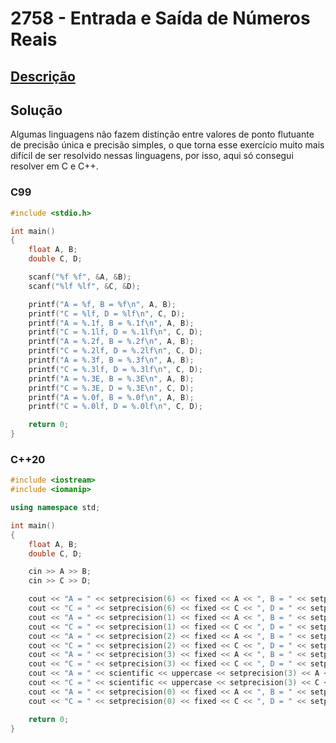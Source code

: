 # 2758 - Entrada e Saída de Números Reais

## [Descrição](https://www.beecrowd.com.br/judge/pt/problems/view/2758)

## Solução

Algumas linguagens não fazem distinção entre valores de ponto flutuante de precisão única e precisão simples, o que torna esse exercício muito mais difícil de ser resolvido nessas linguagens, por isso, aqui só consegui resolver em C e C++.

### C99

```c
#include <stdio.h>

int main()
{
    float A, B;
    double C, D;

    scanf("%f %f", &A, &B);
    scanf("%lf %lf", &C, &D);

    printf("A = %f, B = %f\n", A, B);
    printf("C = %lf, D = %lf\n", C, D);
    printf("A = %.1f, B = %.1f\n", A, B);
    printf("C = %.1lf, D = %.1lf\n", C, D);
    printf("A = %.2f, B = %.2f\n", A, B);
    printf("C = %.2lf, D = %.2lf\n", C, D);
    printf("A = %.3f, B = %.3f\n", A, B);
    printf("C = %.3lf, D = %.3lf\n", C, D);
    printf("A = %.3E, B = %.3E\n", A, B);
    printf("C = %.3E, D = %.3E\n", C, D);
    printf("A = %.0f, B = %.0f\n", A, B);
    printf("C = %.0lf, D = %.0lf\n", C, D);

    return 0;
}
```

### C++20
```cpp
#include <iostream>
#include <iomanip>

using namespace std;

int main()
{
    float A, B;
    double C, D;

    cin >> A >> B;
    cin >> C >> D;

    cout << "A = " << setprecision(6) << fixed << A << ", B = " << setprecision(6) << fixed << B << endl;
    cout << "C = " << setprecision(6) << fixed << C << ", D = " << setprecision(6) << fixed << D << endl;
    cout << "A = " << setprecision(1) << fixed << A << ", B = " << setprecision(1) << fixed << B << endl;
    cout << "C = " << setprecision(1) << fixed << C << ", D = " << setprecision(1) << fixed << D << endl;
    cout << "A = " << setprecision(2) << fixed << A << ", B = " << setprecision(2) << fixed << B << endl;
    cout << "C = " << setprecision(2) << fixed << C << ", D = " << setprecision(2) << fixed << D << endl;
    cout << "A = " << setprecision(3) << fixed << A << ", B = " << setprecision(3) << fixed << B << endl;
    cout << "C = " << setprecision(3) << fixed << C << ", D = " << setprecision(3) << fixed << D << endl;
    cout << "A = " << scientific << uppercase << setprecision(3) << A << ", B = " << scientific << uppercase << setprecision(3) << B << endl;
    cout << "C = " << scientific << uppercase << setprecision(3) << C << ", D = " << scientific << uppercase << setprecision(3) << D << endl;
    cout << "A = " << setprecision(0) << fixed << A << ", B = " << setprecision(0) << fixed << B << endl;
    cout << "C = " << setprecision(0) << fixed << C << ", D = " << setprecision(0) << fixed << D << endl;

    return 0;
}
```